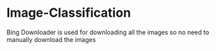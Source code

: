 # Image-Classification

Bing Downloader is used for downloading all the images so no need to manually download the images
